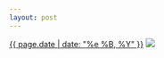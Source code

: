 ```yaml
---
layout: post
---
```


<p>
  <time><a href="/437">{{ page.date | date: "%e %B, %Y" }}</a></time>
  <a href="/437"><img src="{{ site.assets_url }}/437.jpg"/></a>
</p>
